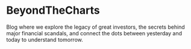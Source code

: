 # BeyondTheCharts
Blog where we explore the legacy of great investors, the secrets behind major financial scandals, and connect the dots between yesterday and today to understand tomorrow.
